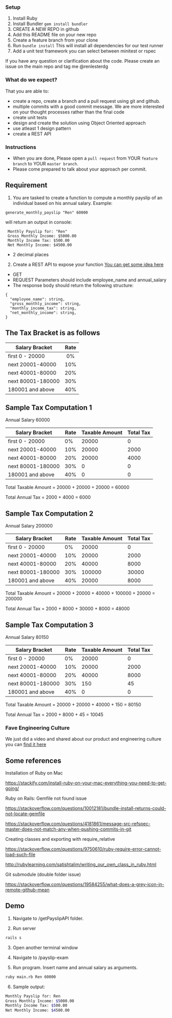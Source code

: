 ### Setup

1. Install Ruby
2. Install Bundler `gem install bundler`
3. CREATE A NEW REPO in github
4. Add this README file on your new repo
5. Create a feature branch from your clone
6. Run `bundle install` This will install all dependencies for our test runner
7. Add a unit test framework you can select between minitest or rspec

If you have any question or clarification about the code. Please create an issue on the main repo and tag me @renlesterdg

### What do we expect?

That you are able to:
- create a repo, create a branch and a pull request using git and github.
- multiple commits with a good commit message. We are more interested on your thought processes rather than the final code
- create unit tests
- design and create the solution using Object Oriented approach
- use atleast 1 design pattern
- create a REST API

### Instructions

- When you are done, Please open a `pull request` from YOUR `feature branch` to YOUR `master branch`.
- Please come prepared to talk about your approach per commit.

## Requirement

1. You are tasked to create a function to compute a monthly payslip of an individual based on his annual salary.
Example:

`generate_monthly_payslip "Ren" 60000`

will return an output in console:

```
 Monthly Payslip for: "Ren"
 Gross Monthly Income: $5000.00
 Monthly Income Tax: $500.00
 Net Monthly Income: $4500.00
```
- 2 decimal places

2. Create a REST API to expose your function [You can get some idea here](https://www.google.com/search?safe=active&ei=9euNXp-VPK6d4-EP-Ou7oAM&q=simple+rest+api+ruby&oq=simple+rest+api+ruby)
- GET
- REQUEST Parameters should include employee_name and annual_salary
- The response body should return the following structure:
```
{
  "employee_name": string,
  "gross_monthly_income": string,
  "monthly_income_tax": string,
  "net_monthly_income": string,
}
```

## The Tax Bracket is as follows

| Salary Bracket | Rate |
|----------|:-------------:|
| first 0 - 20000 | 0% |
| next 20001-40000 | 10% |
| next 40001-80000 | 20% |
| next 80001-180000 | 30% |
| 180001 and above | 40% |

## Sample Tax Computation 1

Annual Salary 60000

| Salary Bracket | Rate | Taxable Amount | Total Tax |
|---|---|---|---|
| first 0 - 20000 | 0% | 20000 | 0 |
| next 20001-40000 | 10% | 20000 | 2000 |
| next 40001-80000 | 20% | 20000 | 4000 |
| next 80001-180000 | 30% | 0 | 0 |
| 180001 and above | 40% | 0 | 0 |

Total Taxable Amount
= 20000 + 20000 + 20000
= 60000

Total Annual Tax
= 2000 + 4000
= 6000

## Sample Tax Computation 2

Annual Salary 200000

| Salary Bracket | Rate | Taxable Amount | Total Tax |
|---|---|---|---|
| first 0 - 20000 | 0% | 20000 | 0 |
| next 20001-40000 | 10% | 20000 | 2000 |
| next 40001-80000 | 20% | 40000 | 8000 |
| next 80001-180000 | 30% | 100000 | 30000 |
| 180001 and above | 40% | 20000 | 8000 |

Total Taxable Amount
= 20000 + 20000 + 40000 + 100000 + 20000
= 200000

Total Annual Tax
= 2000 + 8000 + 30000 + 8000
= 48000

## Sample Tax Computation 3

Annual Salary 80150

| Salary Bracket | Rate | Taxable Amount | Total Tax |
|---|---|---|---|
| first 0 - 20000 | 0% | 20000 | 0 |
| next 20001-40000 | 10% | 20000 | 2000 |
| next 40001-80000 | 20% | 40000 | 8000 |
| next 80001-180000 | 30% | 150 | 45 |
| 180001 and above | 40% | 0 | 0 |

Total Taxable Amount
= 20000 + 20000 + 40000 + 150
= 80150

Total Annual Tax
= 2000 + 8000 + 45
= 10045

### Fave Engineering Culture

We just did a video and shared about our product and engineering culture you can [find it here](https://www.linkedin.com/posts/fave-group_wearefave-digitalproduct-product-activity-6592343555904245760-tlQm)


## Some references

Installation of Ruby on Mac

https://stackify.com/install-ruby-on-your-mac-everything-you-need-to-get-going/

Ruby on Rails: Gemfile not found issue

https://stackoverflow.com/questions/10012181/bundle-install-returns-could-not-locate-gemfile

https://stackoverflow.com/questions/4181861/message-src-refspec-master-does-not-match-any-when-pushing-commits-in-git

Creating classes and exporting with require_relative

https://stackoverflow.com/questions/9750610/ruby-require-error-cannot-load-such-file

http://rubylearning.com/satishtalim/writing_our_own_class_in_ruby.html

Git submodule (double folder issue)

https://stackoverflow.com/questions/19584255/what-does-a-grey-icon-in-remote-github-mean


## Demo

1. Navigate to /getPayslipAPI folder.

2. Run server
```bash
rails s
```

3. Open another terminal window

4. Navigate to /payslip-exam

5. Run program. Insert name and annual salary as arguments.
```bash
ruby main.rb Ren 60000 
```

6. Sample output:
```bash
Monthly Payslip for: Ren
Gross Monthly Income: $5000.00
Monthly Income Tax: $500.00
Net Monthly Income: $4500.00
```